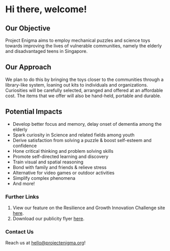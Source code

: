 # Hi there, welcome!

## Our Objective

Project Enigma aims to employ mechanical puzzles and science toys towards improving the lives of vulnerable communities, namely the elderly and disadvantaged teens in Singapore.

## Our Approach

We plan to do this by bringing the toys closer to the communities through a library-like system, loaning out kits to individuals and organizations. Curiosities will be carefully selected, arranged and offered at an affordable cost. The items that we offer will also be hand-held, portable and durable.

## Potential Impacts
- Develop better focus and memory, delay onset of dementia among the elderly
- Spark curiosity in Science and related fields among youth
- Derive satisfaction from solving a puzzle & boost self-esteem and confidence
- Hone critical thinking and problem solving skills
- Promote self-directed learning and discovery
- Train visual and spatial reasoning
- Bond with family and friends & relieve stress
- Alternative for video games or outdoor activities
- Simplify complex phenomena
- And more!

### Further Links

1. View our feature on the Resilience and Growth Innovation Challenge site [here](https://nus.edu.sg/cfg/rg/InnovChallenge/winners/project-enigma).
2. Download our publicity flyer [here](https://github.com/projenigma/projectenigma-site/files/6256144/Project.Enigma_Poster.pdf).

### Contact Us

Reach us at hello@projectenigma.org!
